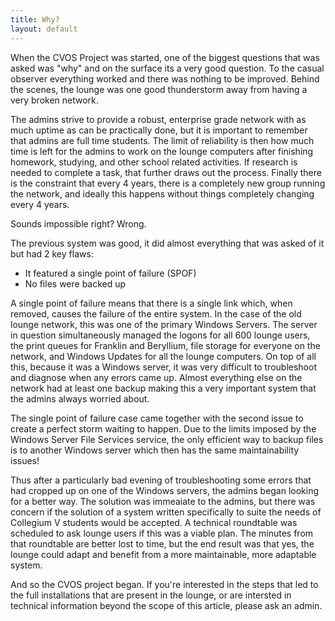 ```yaml
---
title: Why?
layout: default
---
```


When the CVOS Project was started, one of the biggest questions that was asked was "why" and on the surface its a very good question.  To the casual observer everything worked and there was nothing to be improved.  Behind the scenes, the lounge was one good thunderstorm away from having a very broken network.

The admins strive to provide a robust, enterprise grade network with as much uptime as can be practically done, but it is important to remember that admins are full time students.  The limit of reliability is then how much time is left for the admins to work on the lounge computers after finishing homework, studying, and other school related activities.  If research is needed to complete a task, that further draws out the process.  Finally there is the constraint that every 4 years, there is a completely new group running the network, and ideally this happens without things completely changing every 4 years.

Sounds impossible right?  Wrong.

The previous system was good, it did almost everything that was asked of it but had 2 key flaws:

 * It featured a single point of failure (SPOF)
 * No files were backed up

A single point of failure means that there is a single link which, when removed, causes the failure of the entire system.  In the case of the old lounge network, this was one of the primary Windows Servers.  The server in question simultaneously managed the logons for all 600 lounge users, the print queues for Franklin and Beryllium, file storage for everyone on the network, and Windows Updates for all the lounge computers.  On top of all this, because it was a Windows server, it was very difficult to troubleshoot and diagnose when any errors came up.  Almost everything else on the network had at least one backup making this a very important system that the admins always worried about.

The single point of failure case came together with the second issue to create a perfect storm waiting to happen.  Due to the limits imposed by the Windows Server File Services service, the only efficient way to backup files is to another Windows server which then has the same maintainability issues!

Thus after a particularly bad evening of troubleshooting some errors that had cropped up on one of the Windows servers, the admins began looking for a better way.  The solution was immeaiate to the admins, but there was concern if the solution of a system written specifically to suite the needs of Collegium V students would be accepted.  A technical roundtable was scheduled to ask lounge users if this was a viable plan.  The minutes from that roundtable are better lost to time, but the end result was that yes, the lounge could adapt and benefit from a more maintainable, more adaptable system.

And so the CVOS project began.  If you're interested in the steps that led to the full installations that are present in the lounge, or are intersted in technical information beyond the scope of this article, please ask an admin.